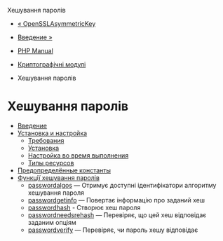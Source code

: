 Хешування паролів

-   [« OpenSSLAsymmetricKey](class.opensslasymmetrickey.html)
    
-   [Введение »](intro.password.html)
    
-   [PHP Manual](index.html)
    
-   [Криптографічні модулі](refs.crypto.html)
    
-   Хешування паролів
    

# Хешування паролів

-   [Введение](intro.password.html)
-   [Установка и настройка](password.setup.html)
    -   [Требования](password.requirements.html)
    -   [Установка](password.installation.html)
    -   [Настройка во время выполнения](password.configuration.html)
    -   [Типы ресурсов](password.resources.html)
-   [Предопределённые константы](password.constants.html)
-   [Функції хешування паролів](ref.password.html)
    -   [passwordalgos](function.password-algos.html) — Отримує доступні ідентифікатори алгоритму хешування пароля
    -   [passwordgetinfo](function.password-get-info.html) — Повертає інформацію про заданий хеш
    -   [passwordhash](function.password-hash.html) - Створює хеш пароля
    -   [passwordneedsrehash](function.password-needs-rehash.html) — Перевіряє, що цей хеш відповідає заданим опціям
    -   [passwordverify](function.password-verify.html) — Перевіряє, чи пароль хешу відповідає